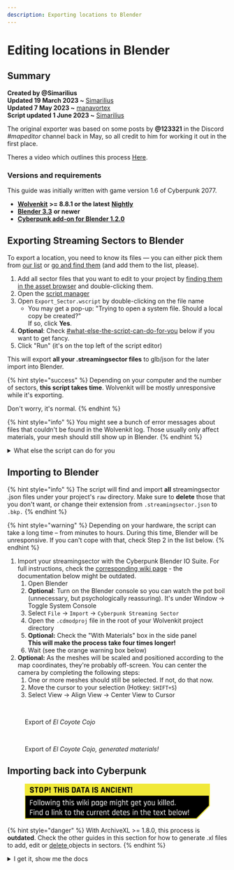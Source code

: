```yaml
---
description: Exporting locations to Blender
---
```


# Editing locations in Blender

## Summary

**Created by @Simarilius** \
**Updated 19 March 2023 \~** [Simarilius](https://app.gitbook.com/u/G2MqNkfgTlQ1R3G4B5s6WefLjdy2 "mention")\
**Updated 7 May 2023 \~** [manavortex](https://app.gitbook.com/u/NfZBoxGegfUqB33J9HXuCs6PVaC3 "mention")\
**Script updated 1 June 2023 \~** [Simarilius](https://app.gitbook.com/u/G2MqNkfgTlQ1R3G4B5s6WefLjdy2 "mention")

The original exporter was based on some posts by **@123321** in the Discord _#mapeditor_ channel back in May, so all credit to him for working it out in the first place.

Theres a video which outlines this process [Here](https://youtu.be/JVCbPr67mgw).

### Versions and requirements

This guide was initially written with game version 1.6 of Cyberpunk 2077.

* [**Wolvenkit**](https://github.com/WolvenKit/WolvenKit) **>= 8.8.1 or the latest** [**Nightly**](https://github.com/WolvenKit/WolvenKit-nightly-releases/releases)
* [**Blender 3.3**](https://www.blender.org/) **or newer**
* [**Cyberpunk add-on for Blender 1.2.0**](https://github.com/WolvenKit/Cyberpunk-Blender-add-on/releases)

## Exporting Streaming Sectors to Blender

To export a location, you need to know its files — you can either pick them from [our list](../../references-lists-and-overviews/reference-world-sectors/) or [go and find them](../../references-lists-and-overviews/reference-world-sectors/places.md) (and add them to the list, please).

1. Add all sector files that you want to edit to your project by [finding them in the asset browser](https://app.gitbook.com/s/-MP\_ozZVx2gRZUPXkd4r/wolvenkit-app/usage/wolvenkit-search-finding-files) and double-clicking them.
2. Open the [script manager](https://app.gitbook.com/s/-MP\_ozZVx2gRZUPXkd4r/wolvenkit-app/tools/script-manager)&#x20;
3. Open `Export_Sector.wscript` by double-clicking on the file name
   * You may get a pop-up: "Trying to open a system file. Should a local copy be created?"\
     If so, click **Yes**.
4. **Optional**: Check [#what-else-the-script-can-do-for-you](editing-locations-in-blender.md#what-else-the-script-can-do-for-you "mention") below if you want to get fancy.
5. Click "Run" (it's on the top left of the script editor)

This will export **all your .streamingsector files** to glb/json for the later import into Blender.

{% hint style="success" %}
Depending on your computer and the number of sectors, **this script takes time**. Wolvenkit will be mostly unresponsive while it's exporting.&#x20;

Don't worry, it's normal.
{% endhint %}

{% hint style="info" %}
You might see a bunch of error messages about files that couldn't be found in the Wolvenkit log. Those usually only affect materials, your mesh should still show up in Blender.
{% endhint %}

<details>

<summary>What else the script can do for you</summary>

If you add entries to the sectors block in line 14, the script will export **only those sectors**, rather than all the files in your project. You can use this to add files to your project, or to filter existing entries.

```javascript
// You can add sectors to the list, or add them to the project 
// list of sector files (paths need double slashes) you can leave empty if in project
// can use just filenames if their in the _compiled\default folder
const sectors=[
    "interior_-48-31_2_0",
    "interior_-24-16_1_1",
]
```

</details>

## Importing to Blender

{% hint style="info" %}
The script will find and import **all** streamingsector .json files under your project's `raw` directory. Make sure to **delete** those that you don't want, or change their extension from `.streamingsector.json` to `.bkp.`
{% endhint %}

{% hint style="warning" %}
Depending on your hardware, the script can take a long time – from minutes to hours. During this time, Blender will be unresponsive. If you can't cope with that, check Step 2 in the list below.
{% endhint %}

1. Import your streamingsector with the Cyberpunk Blender IO Suite. For full instructions, check the [corresponding wiki page](../../modding-tools/wolvenkit-blender-io-suite/wkit-blender-plugin-import-export.md#importing-into-blender-2) - the documentation below might be outdated.
   1. Open Blender
   2. **Optional**: Turn on the Blender console so you can watch the pot boil (unnecessary, but psychologically reassuring). It's under Window -> Toggle System Console
   3. Select `File` -> `Import` -> `Cyberpunk Streaming Sector`
   4. Open the `.cdmodproj` file in the root of your Wolvenkit project directory
   5. **Optional:** Check the "With Materials" box in the side panel\
      **This will make the process take four times longer!**
   6. Wait (see the orange warning box below)
2. **Optional:** As the meshes will be scaled and positioned according to the map coordinates, they're probably off-screen. You can center the camera by completing the following steps:&#x20;
   1. One or more meshes should still be selected. If not, do that now.
   2. Move the cursor to your selection (Hotkey: `SHIFT+S`)
   3. Select View → Align View → Center View to Cursor



<figure><img src="https://files.gitbook.com/v0/b/gitbook-x-prod.appspot.com/o/spaces%2F-MP_ozZVx2gRZUPXkd4r%2Fuploads%2FDbvZbNVLxjmpYm0HgO0x%2FEl_Coyote_latest.png?alt=media&#x26;token=d9baec44-1f7b-4840-9341-4c0cecf68ea3" alt=""><figcaption><p>Export of <em>El Coyote Cojo</em></p></figcaption></figure>



<figure><img src="https://files.gitbook.com/v0/b/gitbook-x-prod.appspot.com/o/spaces%2F-MP_ozZVx2gRZUPXkd4r%2Fuploads%2FP2RDCtuBNlx6szwUkOKX%2FEl_Coyote_latest_shaded.png?alt=media&#x26;token=93972916-adeb-4817-95b1-e7a4c3e11d5e" alt=""><figcaption><p>Export of <em>El Coyote Cojo, generated materials!</em></p></figcaption></figure>

## Importing back into Cyberpunk

<figure><img src="../../../.gitbook/assets/warning_outdated_info.png" alt=""><figcaption></figcaption></figure>

{% hint style="danger" %}
With ArchiveXL >= 1.8.0, this process is **outdated**. Check the other guides in this section for how to generate .xl files to add, edit or [delete ](world-editing-deleting-objects.md)objects in sectors.
{% endhint %}

<details>

<summary>I get it, show me the docs</summary>

* Download this script ([raw link](https://raw.githubusercontent.com/Simarilius-uk/CP2077\_BlenderScripts/main/export\_to\_JSONs.py)) from [Sim's github](https://github.com/Simarilius-uk/CP2077\_BlenderScripts/blob/main/export\_to\_JSONs.py)&#x20;
* Switch to Blender's scripting perspective and paste the code there
* Adjust line 30 and change the path assigned to 'project' to the path of your cyberpunk project. Make sure to double the backslashes.\
  Example: \
  before:  `project = 'F:\\CPmod\\meshdecal_parralax'`\
  after:     `project = 'D:\\Cyberpunk_Modding\\world_editing\\myproject'`
* In your Wolvenkit project's root folder, create the folder `output`
* Run the script by clicking the ▷ button\
  _If the script throws errors and you can't resolve them on your own or with the help of ChatGPT, find us on_ [_Discord_](https://discord.gg/redmodding)_!_
* Via Windows Explorer, copy the json file from the `output` directory in your Wolvenkit project over the file with the same name in the `raw` directory.
* In Wolvenkit, right-click on the file you just copied and select "Import from json"
* You're done!

</details>
